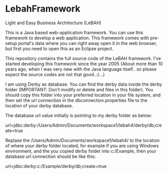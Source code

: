 # LebahFramework
Light and Easy Business Architecture (LeBAH)

This is a Java based web-application framework.  You can use this framework to develop a web application.  This framework comes with pre-setup portal's data where you can right away open it in the web browser, but first you need to open this as an Eclipse project.

This repository contains the full source code of the LeBAH framework. I've started developing this framework since the year 2005 (About more than 10 years ago, when I was very new with the Java language itself.. so please expect the source codes are not that good..:)...)

I am using Derby as database.  You can find the derby data inside the derby folder (IMPORTANT: Don't modify or delete and files in this folder).  You should copy this folder into your preferred location in your file system, and then set the url connection in the dbconnection.properties file to the location of your derby database.

The database url value initially is pointing to my derby folder as below:

url=jdbc:derby:/Users/Admin/Documents/workspace1/lebah4/derby/db;create=true

Replase the /Users/Admin/Documents/workspace1/lebah4/ to the location of where your derby folder located, for example if you are using Windows environment, and the you copied derby folder into c:/Example, then your database url connection should be like this:

url=jdbc:derby:c:/Example/derby/db;create=true

